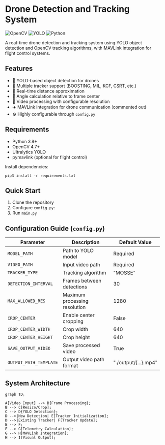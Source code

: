# Drone Detection and Tracking System

![OpenCV](https://img.shields.io/badge/OpenCV-5.8-00FF00.svg?logo=opencv)
![YOLO](https://img.shields.io/badge/YOLO-v8-00FFFF.svg)
![Python](https://img.shields.io/badge/Python-3.8+-blue.svg?logo=python)

A real-time drone detection and tracking system using YOLO object detection and OpenCV tracking algorithms, with MAVLink integration for flight control systems.

## Features

- 🎯 YOLO-based object detection for drones
- 📡 Multiple tracker support (BOOSTING, MIL, KCF, CSRT, etc.)
- 📏 Real-time distance approximation
- 📐 Angle calculation relative to frame center
- 🎥 Video processing with configurable resolution
- ✈️ MAVLink integration for drone communication (commented out)
- ⚙️ Highly configurable through `config.py`

## Requirements

- Python 3.8+
- OpenCV 4.7+
- Ultralytics YOLO
- pymavlink (optional for flight control)

Install dependencies:

`pip3 install -r requirements.txt`


## Quick Start

1. Clone the repository
2. Configure `config.py`:
3. Run `main.py`


## Configuration Guide (`config.py`)

| Parameter               | Description                          | Default Value       |
|-------------------------|--------------------------------------|---------------------|
| `MODEL_PATH`            | Path to YOLO model                   | Required            |
| `VIDEO_PATH`            | Input video path                     | Required            |
| `TRACKER_TYPE`          | Tracking algorithm                   | "MOSSE"              |
| `DETECTION_INTERVAL`    | Frames between detections            | 30                  |
| `MAX_ALLOWED_RES`       | Maximum processing resolution        | 1280                |
| `CROP_CENTER`           | Enable center cropping               | False               |
| `CROP_CENTER_WIDTH`     | Crop width                           | 640                 |
| `CROP_CENTER_HEIGHT`    | Crop height                          | 640                 |
| `SAVE_OUTPUT_VIDEO`     | Save processed video                 | True                |
| `OUTPUT_PATH_TEMPLATE`  | Output video path format             | "./output/{...}.mp4"|

## System Architecture

```mermaid
graph TD;

A[Video Input] --> B{Frame Processing};
B --> C[Resize/Crop];
C --> D{YOLO Detection};
D -->|New Detection| E[Tracker Initialization];
D -->|Existing Tracker| F[Tracker Update];
E --> F;
F --> G[Telemetry Calculation];
G --> H[MAVLink Integration];
H --> I[Visual Output];
```


